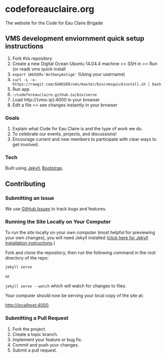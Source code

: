 # codeforeauclaire.org

The website for the Code for Eau Claire Brigade

## VMS development enviornment quick setup instructions

1. Fork this repository
1. Create a new Digital Ocean Ubuntu 14.04.4 machine >> SSH in >> Run (or read) vms quick install
 1. `export GHUSER='AnthonyAstige'` (Using your username)
 1. `curl -L -o- https://rawgit.com/$GHUSER/vms/master/bin/vmsquickinstall.sh | bash`
1. Run app
 1. `~/codeforeauclaire.github.io/bin/serve`
 1. Load http://{vms-ip}:4000 in your browser
 1. Edit a file >> see changes instantly in your browser

### Goals
1. Explain what Code for Eau Claire is and the type of work we do.
2. To celebrate our events, projects, and discussions!
3. Encourage current and new members to participate with clear ways to get involved.

### Tech

Built using [Jekyll](http://jekyllrb.com/), [Bootstrap](http://getbootstrap.com/).

## Contributing

### <a name="issues"></a>Submitting an Issue

We use [GitHub Issues](https://github.com/codeforeauclaire/codeforeauclaire.org/issues) to track bugs and features. 


### Running the Site Locally on Your Computer

To run the site locally on your own computer (most helpful for previewing your own changes), you will need Jekyll installed ([click here for Jekyll installation instructions](http://jekyllrb.com/docs/installation/).)

Fork and clone the repository, then run the following command in the root directory of the repo:

`jekyll serve`

or

`jekyll serve --watch` which will watch for changes to files.

Your computer should now be serving your local copy of the site at:

[http://localhost:4000](http://localhost:4000).

### Submitting a Pull Request

1. Fork the project.
2. Create a topic branch.
3. Implement your feature or bug fix.
4. Commit and push your changes.
5. Submit a pull request.
